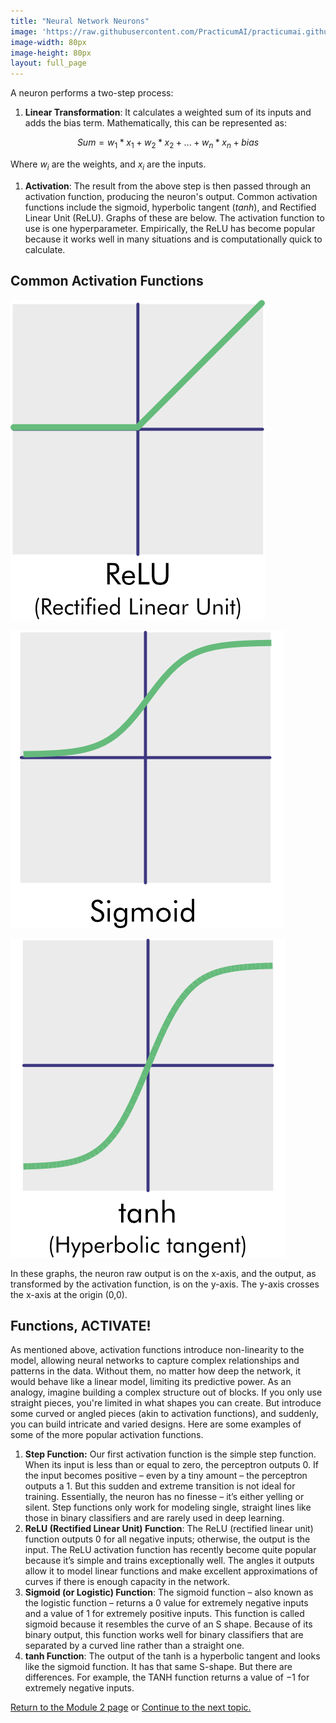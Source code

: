 ```yaml
---
title: "Neural Network Neurons"
image: 'https://raw.githubusercontent.com/PracticumAI/practicumai.github.io/main/images/icons/practicumai_deep_learning.png'
image-width: 80px
image-height: 80px
layout: full_page
---
```


A neuron performs a two-step process:

1. **Linear Transformation**: It calculates a weighted sum of its inputs and adds the bias term. Mathematically, this can be represented as:

  $$Sum = w_1 * x_1 + w_2 * x_2 + ... + w_n * x_n + bias$$

Where $w_i$ are the weights, and $x_i$ are the inputs.

1. **Activation**: The result from the above step is then passed through an activation function, producing the neuron's output. Common activation functions include the sigmoid, hyperbolic tangent (*tanh*), and Rectified Linear Unit (ReLU). Graphs of these are below. The activation function to use is one hyperparameter. Empirically, the ReLU has become popular because it works well in many situations and is computationally quick to calculate.

## Common Activation Functions

![A graph of the ReLU activation function. For neuron output values that are negative, the ReLU passes 0. For output values that are positive, the ReLU passes the value unchanged.](/images/ReLU_activation.png)

![A graph of the sigmoid activation function. Output values are between 0 and 1 with an S-shape.](/images/sigmoid_activation.png)

![A graph of the tanh activation function. This activation function uses the hyperbolic tangent to transform the neuron output values. Like the sigmoid, the function has an S-shape, but values are not constrained to be between 0 and 1.](/images/tanh_activation.png)

In these graphs, the neuron raw output is on the x-axis, and the output, as transformed by the activation function, is on the y-axis. The y-axis crosses the x-axis at the origin (0,0).

## Functions, ACTIVATE!

As mentioned above, activation functions introduce non-linearity to the model, allowing neural networks to capture complex relationships and patterns in the data. Without them, no matter how deep the network, it would behave like a linear model, limiting its predictive power. As an analogy, imagine building a complex structure out of blocks. If you only use straight pieces, you're limited in what shapes you can create. But introduce some curved or angled pieces (akin to activation functions), and suddenly, you can build intricate and varied designs. Here are some examples of some of the more popular activation functions.

1. **Step Function:** Our first activation function is the simple step function. When its input is less than or equal to zero, the perceptron outputs 0.  If the input becomes positive – even by a tiny amount – the perceptron outputs a 1.  But this sudden and extreme transition is not ideal for training.  Essentially, the neuron has no finesse – it’s either yelling or silent. Step functions only work for modeling single, straight lines like those in binary classifiers and are rarely used in deep learning.
1. **ReLU (Rectified Linear Unit) Function**: The ReLU (rectified linear unit) function outputs 0 for all negative inputs; otherwise, the output is the input. The ReLU activation function has recently become quite popular because it’s simple and trains exceptionally well. The angles it outputs allow it to model linear functions and make excellent approximations of curves if there is enough capacity in the network.
1. **Sigmoid (or Logistic) Function**: The sigmoid function – also known as the logistic function – returns a 0 value for extremely negative inputs and a value of 1 for extremely positive inputs. This function is called sigmoid because it resembles the curve of an S shape. Because of its binary output, this function works well for binary classifiers that are separated by a curved line rather than a straight one.
1. **tanh Function**: The output of the tanh is a hyperbolic tangent and looks like the sigmoid function. It has that same S-shape.  But there are differences.  For example, the TANH function returns a value of −1 for extremely negative inputs.

[Return to the Module 2 page](/deep_learning/02_dl_open_machine/) or [Continue to the next topic.](/deep_learning/02.3_where_do_weights_come_from/)
